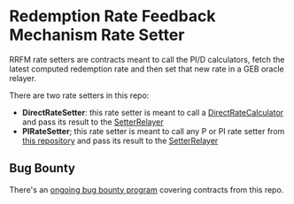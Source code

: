 # Redemption Rate Feedback Mechanism Rate Setter

RRFM rate setters are contracts meant to call the PI/D calculators, fetch the latest computed redemption rate and then set that new rate in a GEB oracle relayer.

There are two rate setters in this repo:

- **DirectRateSetter**: this rate setter is meant to call a [DirectRateCalculator](https://github.com/reflexer-labs/geb-rrfm-calculators/blob/master/src/calculator/DirectRateCalculator.sol) and pass its result to the [SetterRelayer](https://github.com/reflexer-labs/geb-rrfm-rate-setter/blob/master/src/SetterRelayer.sol)
- **PIRateSetter**; this rate setter is meant to call any P or PI rate setter from [this repository](https://github.com/reflexer-labs/geb-rrfm-calculators/tree/master/src/calculator) and pass its result to the [SetterRelayer](https://github.com/reflexer-labs/geb-rrfm-rate-setter/blob/master/src/SetterRelayer.sol)

## Bug Bounty

There's an [ongoing bug bounty program](https://immunefi.com/bounty/reflexer/) covering contracts from this repo.
